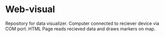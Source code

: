 # Web-visual
Repository for data visualizer.
Computer connected to reciever device via COM port. 
HTML Page reads recieved data and draws markers on map.
